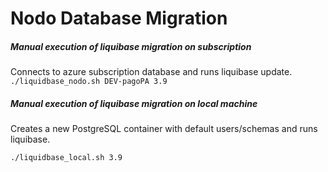 # Nodo Database Migration

##### Manual execution of liquibase migration on subscription
Connects to azure subscription database and runs liquibase update.
```./liquidbase_nodo.sh DEV-pagoPA 3.9```




##### Manual execution of liquibase migration on local machine
Creates a new PostgreSQL container with default users/schemas and runs liquibase.

```./liquidbase_local.sh 3.9```